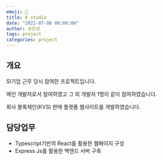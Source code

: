 ```yaml
---
emoji: 🔮
title: K studio
date: "2022-07-06 00:00:00"
author: 송민선
tags: project
categories: project
---
```


## 개요

SI기업 근무 당시 참여한 프로젝트입니다.

메인 개발자로서 참여하였고 그 외 개발자 1명이 같이 참여하였습니다.

회사 블록체인(KVS) 판매 플랫폼 웹사이트를 개발하였습니다.
<br/>

## 담당업무

- Typescript기반의 React를 활용한 웹페이지 구성
- Express Js를 활용한 백엔드 서버 구축

```toc

```

